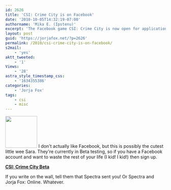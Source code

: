 ```yaml
---
id: 2626
title: 'CSI: Crime City is on Facebook'
date: '2010-10-05T14:32:19-07:00'
authorname: 'Mika E. (Ipstenu)'
excerpt: 'The Facebook game CSI: Crime City is now open for applications in their Beta. There went the last bit of free time we had...'
layout: post
guid: 'https://jorjafox.net/?p=2626'
permalink: /2010/csi-crime-city-is-on-facebook/
s2mail:
    - 'yes'
aktt_tweeted:
    - '1'
Views:
    - '28'
astra_style_timestamp_css:
    - '1634355386'
categories:
    - 'Jorja Fox'
tags:
    - csi
    - misc
---
```


<a href="//static.jorjafox.net/wordpress/2010/10/crimecity.jpg"><img src="//static.jorjafox.net/wordpress/2010/10/crimecity-100x100.jpg" alt="" title="crimecity" width="100" height="100" class="alignleft size-thumbnail wp-image-2627" /></a> I don't actually like Facebook, but this is possibly the cutest little wee Sara.  They're currently in Beta testing, so if you have a Facebook account and want to waste the rest of your life (I kid! I kid!) then sign up.

**<a href="http://www.facebook.com/CSIcrimecity?utm_source=CSI_Twitter&utm_medium=tweet&utm_campaign=EarlyAccessBeta">CSI: Crime City Beta</a>**

If you write on the wall, tell them that Spectra sent you! Or Spectra and Jorja Fox: Online.  Whatever.
